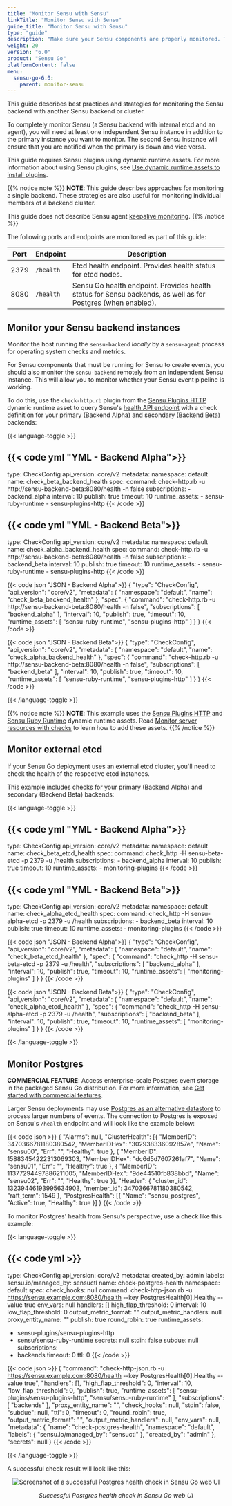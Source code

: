 ```yaml
---
title: "Monitor Sensu with Sensu"
linkTitle: "Monitor Sensu with Sensu"
guide_title: "Monitor Sensu with Sensu"
type: "guide"
description: "Make sure your Sensu components are properly monitored. This guide describes best practices and strategies for monitoring Sensu."
weight: 20
version: "6.0"
product: "Sensu Go"
platformContent: false
menu: 
  sensu-go-6.0:
    parent: monitor-sensu
---
```


This guide describes best practices and strategies for monitoring the Sensu backend with another Sensu backend or cluster.

To completely monitor Sensu (a Sensu backend with internal etcd and an agent), you will need at least one independent Sensu instance in addition to the primary instance you want to monitor.
The second Sensu instance will ensure that you are notified when the primary is down and vice versa.

This guide requires Sensu plugins using dynamic runtime assets.
For more information about using Sensu plugins, see [Use dynamic runtime assets to install plugins][1].

{{% notice note %}}
**NOTE**: This guide describes approaches for monitoring a single backend.
These strategies are also useful for monitoring individual members of a backend cluster.

This guide does not describe Sensu agent [keepalive monitoring](../../../observability-pipeline/observe-schedule/agent/#keepalive-monitoring).
{{% /notice %}}

The following ports and endpoints are monitored as part of this guide:

| Port | Endpoint | Description |
|------|----------|-------------|
| 2379 | `/health`  | Etcd health endpoint. Provides health status for etcd nodes. |
| 8080 | `/health`  | Sensu Go health endpoint. Provides health status for Sensu backends, as well as for Postgres (when enabled). |

## Monitor your Sensu backend instances

Monitor the host running the `sensu-backend` *locally* by a `sensu-agent` process for operating system checks and metrics.

For Sensu components that must be running for Sensu to create events, you should also monitor the `sensu-backend` remotely from an independent Sensu instance.
This will allow you to monitor whether your Sensu event pipeline is working.

To do this, use the `check-http.rb` plugin from the [Sensu Plugins HTTP][3] dynamic runtime asset to query Sensu's [health API endpoint][2] with a check definition for your primary (Backend Alpha) and secondary (Backend Beta) backends:

{{< language-toggle >}}

{{< code yml "YML - Backend Alpha">}}
---
type: CheckConfig
api_version: core/v2
metadata:
  namespace: default
  name: check_beta_backend_health
spec:
  command: check-http.rb -u http://sensu-backend-beta:8080/health -n false
  subscriptions:
    - backend_alpha
  interval: 10
  publish: true
  timeout: 10
  runtime_assets:
    - sensu-ruby-runtime
    - sensu-plugins-http
{{< /code >}}

{{< code yml "YML - Backend Beta">}}
---
type: CheckConfig
api_version: core/v2
metadata:
  namespace: default
  name: check_alpha_backend_health
spec:
  command: check-http.rb -u http://sensu-backend-beta:8080/health -n false
  subscriptions:
    - backend_beta
  interval: 10
  publish: true
  timeout: 10
  runtime_assets:
    - sensu-ruby-runtime
    - sensu-plugins-http
{{< /code >}}

{{< code json "JSON - Backend Alpha">}}
{
  "type": "CheckConfig",
  "api_version": "core/v2",
  "metadata": {
    "namespace": "default",
    "name": "check_beta_backend_health"
  },
  "spec": {
    "command": "check-http.rb -u http://sensu-backend-beta:8080/health -n false",
    "subscriptions": [
      "backend_alpha"
    ],
    "interval": 10,
    "publish": true,
    "timeout": 10,
    "runtime_assets": [
      "sensu-ruby-runtime",
      "sensu-plugins-http"
    ]
  }
}
{{< /code >}}

{{< code json "JSON - Backend Beta">}}
{
  "type": "CheckConfig",
  "api_version": "core/v2",
  "metadata": {
    "namespace": "default",
    "name": "check_alpha_backend_health"
  },
  "spec": {
    "command": "check-http.rb -u http://sensu-backend-beta:8080/health -n false",
    "subscriptions": [
      "backend_beta"
    ],
    "interval": 10,
    "publish": true,
    "timeout": 10,
    "runtime_assets": [
      "sensu-ruby-runtime",
      "sensu-plugins-http"
    ]
  }
}
{{< /code >}}

{{< /language-toggle >}}

{{% notice note %}}
**NOTE**: This example uses the [Sensu Plugins HTTP](https://bonsai.sensu.io/assets/sensu-plugins/sensu-plugins-http) and [Sensu Ruby Runtime](https://bonsai.sensu.io/assets/sensu/sensu-ruby-runtime) dynamic runtime assets.
Read [Monitor server resources with checks](../../../observability-pipeline/observe-schedule/monitor-server-resources/#register-dynamic-runtime-assets) to learn how to add these assets.
{{% /notice %}}

## Monitor external etcd

If your Sensu Go deployment uses an external etcd cluster, you'll need to check the health of the respective etcd instances.

This example includes checks for your primary (Backend Alpha) and secondary (Backend Beta) backends:

{{< language-toggle >}}

{{< code yml "YML - Backend Alpha">}}
---
type: CheckConfig
api_version: core/v2
metadata:
  namespace: default
  name: check_beta_etcd_health
spec:
  command: check_http -H sensu-beta-etcd -p 2379 -u /health
  subscriptions:
    - backend_alpha
  interval: 10
  publish: true
  timeout: 10
  runtime_assets:
    - monitoring-plugins
{{< /code >}}

{{< code yml "YML - Backend Beta">}}
---
type: CheckConfig
api_version: core/v2
metadata:
  namespace: default
  name: check_alpha_etcd_health
spec:
  command: check_http -H sensu-alpha-etcd -p 2379 -u /health
  subscriptions:
    - backend_beta
  interval: 10
  publish: true
  timeout: 10
  runtime_assets:
    - monitoring-plugins
{{< /code >}}

{{< code json "JSON - Backend Alpha">}}
{
  "type": "CheckConfig",
  "api_version": "core/v2",
  "metadata": {
    "namespace": "default",
    "name": "check_beta_etcd_health"
  },
  "spec": {
    "command": "check_http -H sensu-beta-etcd -p 2379 -u /health",
    "subscriptions": [
      "backend_alpha"
    ],
    "interval": 10,
    "publish": true,
    "timeout": 10,
    "runtime_assets": [
      "monitoring-plugins"
    ]
  }
}
{{< /code >}}

{{< code json "JSON - Backend Beta">}}
{
  "type": "CheckConfig",
  "api_version": "core/v2",
  "metadata": {
    "namespace": "default",
    "name": "check_alpha_etcd_health"
  },
  "spec": {
    "command": "check_http -H sensu-alpha-etcd -p 2379 -u /health",
    "subscriptions": [
      "backend_beta"
    ],
    "interval": 10,
    "publish": true,
    "timeout": 10,
    "runtime_assets": [
      "monitoring-plugins"
    ]
  }
}
{{< /code >}}

{{< /language-toggle >}}

## Monitor Postgres

**COMMERCIAL FEATURE**: Access enterprise-scale Postgres event storage in the packaged Sensu Go distribution.
For more information, see [Get started with commercial features][5].

Larger Sensu deployments may use [Postgres as an alternative datastore][4] to process larger numbers of events.
The connection to Postgres is exposed on Sensu's `/health` endpoint and will look like the example below:

{{< code json >}}
{
	"Alarms": null,
	"ClusterHealth": [{
		"MemberID": 3470366781180380542,
		"MemberIDHex": "302938336092857e",
		"Name": "sensu00",
		"Err": "",
		"Healthy": true
	}, {
		"MemberID": 15883454222313069303,
		"MemberIDHex": "dc6d5d7607261af7",
		"Name": "sensu01",
		"Err": "",
		"Healthy": true
	}, {
		"MemberID": 11377294497886211005,
		"MemberIDHex": "9de44510fb838bbd",
		"Name": "sensu02",
		"Err": "",
		"Healthy": true
	}],
	"Header": {
		"cluster_id": 13239446193995634903,
		"member_id": 3470366781180380542,
		"raft_term": 1549
	},
	"PostgresHealth": [{
		"Name": "sensu_postgres",
		"Active": true,
		"Healthy": true
	}]
}
{{< /code >}}

To monitor Postgres' health from Sensu's perspective, use a check like this example:

{{< language-toggle >}}

{{< code yml >}}
---
type: CheckConfig
api_version: core/v2
metadata:
  created_by: admin
  labels:
    sensu.io/managed_by: sensuctl
  name: check-postgres-health
  namespace: default
spec:
  check_hooks: null
  command: check-http-json.rb -u https://sensu.example.com:8080/health --key PostgresHealth[0].Healthy
    --value true
  env_vars: null
  handlers: []
  high_flap_threshold: 0
  interval: 10
  low_flap_threshold: 0
  output_metric_format: ""
  output_metric_handlers: null
  proxy_entity_name: ""
  publish: true
  round_robin: true
  runtime_assets:
  - sensu-plugins/sensu-plugins-http
  - sensu/sensu-ruby-runtime
  secrets: null
  stdin: false
  subdue: null
  subscriptions:
  - backends
  timeout: 0
  ttl: 0
{{< /code >}}

{{< code json >}}
{
  "command": "check-http-json.rb -u https://sensu.example.com:8080/health --key PostgresHealth[0].Healthy --value true",
  "handlers": [],
  "high_flap_threshold": 0,
  "interval": 10,
  "low_flap_threshold": 0,
  "publish": true,
  "runtime_assets": [
    "sensu-plugins/sensu-plugins-http",
    "sensu/sensu-ruby-runtime"
  ],
  "subscriptions": [
    "backends"
  ],
  "proxy_entity_name": "",
  "check_hooks": null,
  "stdin": false,
  "subdue": null,
  "ttl": 0,
  "timeout": 0,
  "round_robin": true,
  "output_metric_format": "",
  "output_metric_handlers": null,
  "env_vars": null,
  "metadata": {
    "name": "check-postgres-health",
    "namespace": "default",
    "labels": {
      "sensu.io/managed_by": "sensuctl"
    },
    "created_by": "admin"
  },
  "secrets": null
}
{{< /code >}}

{{< /language-toggle >}}

A successful check result will look like this:

<div style="text-align:center">
<img alt="Screenshot of a successful Postgres health check in Sensu Go web UI" title="Successful Postgres health check in Sensu Go web UI" src="/images/sensu-postgres-health.png">
</div>
<p style="text-align:center"><i>Successful Postgres health check in Sensu Go web UI</i></p>


[1]: ../../../plugins/use-assets-to-install-plugins/
[2]: ../../../api/health/
[3]: https://bonsai.sensu.io/assets/sensu/monitoring-plugins
[4]: https://docs.sensu.io/sensu-go/latest/operations/deploy-sensu/scale-event-storage/
[5]: ../../../commercial/

